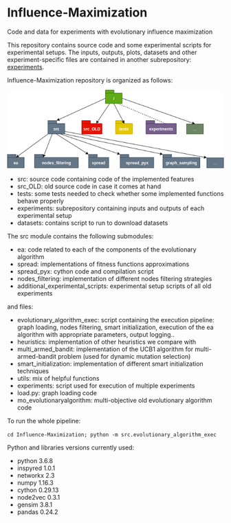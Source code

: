 # Influence-Maximization
Code and data for experiments with evolutionary influence maximization

This repository contains source code and some experimental scripts for experimental setups. 
The inputs, outputs, plots, datasets and other experiment-specific files are contained in another subrepository: 
[experiments](https://github.com/katerynak/Influence-Maximization-experiments).

Influence-Maximization repository is organized as follows: 

![repo_organization](figures/repo_organization.png)

* src: source code containing code of the implemented features
* src_OLD: old source code in case it comes at hand
* tests: some tests needed to check whether some implemented functions behave properly
* experiments: subrepository containing inputs and outputs of each experimental setup
* datasets: contains script to run to download datasets

The src module contains the following submodules:

* ea: code related to each of the components of the evolutionary algorithm
* spread: implementations of fitness functions approximations
* spread_pyx: cython code and compilation script
* nodes_filtering: implementation of different nodes filtering strategies
* additional_experimental_scripts: experimental setup scripts of all old experiments

and files:
* evolutionary_algorithm_exec: script containing the execution pipeline: graph loading, 
nodes filtering, smart initialization, execution of the ea algorithm with appropriate parameters,
 output logging..
 * heuristics: implementation of other heuristics we compare with
 * multi_armed_bandit: implementation of the UCB1 algorithm for multi-armed-bandit problem (used for 
 dynamic mutation selection)
 * smart_initialization: implementation of different smart initialization techniques
 * utils: mix of helpful functions
 * experiments: script used for execution of multiple experiments
 * load.py: graph loading code
 * mo_evolutionaryalgorithm: multi-objective old evolutionary algorithm code
 

To run the whole pipeline:

``
cd Influence-Maximization;
python -m src.evolutionary_algorithm_exec
``

Python and libraries versions currently used:

* python 3.6.8
* inspyred                  1.0.1 
* networkx                  2.3 
* numpy                     1.16.3 
* cython                    0.29.13 
* node2vec                  0.3.1 
* gensim                    3.8.1 
* pandas                    0.24.2 
